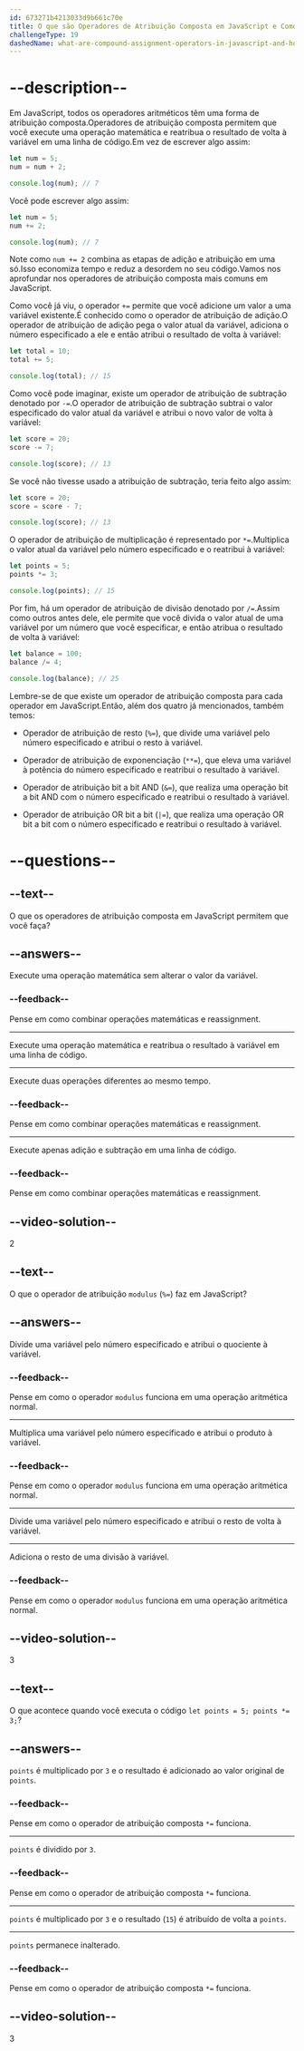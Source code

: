 ```yaml
---
id: 673271b4213033d9b661c70e
title: O que são Operadores de Atribuição Composta em JavaScript e Como Eles Funcionam?
challengeType: 19
dashedName: what-are-compound-assignment-operators-in-javascript-and-how-do-they-work
---
```


# --description--

Em JavaScript, todos os operadores aritméticos têm uma forma de atribuição composta.Operadores de atribuição composta permitem que você execute uma operação matemática e reatribua o resultado de volta à variável em uma linha de código.Em vez de escrever algo assim:

```js
let num = 5;
num = num + 2;

console.log(num); // 7
```

Você pode escrever algo assim:

```js
let num = 5;
num += 2;

console.log(num); // 7
```

Note como `num += 2` combina as etapas de adição e atribuição em uma só.Isso economiza tempo e reduz a desordem no seu código.Vamos nos aprofundar nos operadores de atribuição composta mais comuns em JavaScript.

Como você já viu, o operador `+=` permite que você adicione um valor a uma variável existente.É conhecido como o operador de atribuição de adição.O operador de atribuição de adição pega o valor atual da variável, adiciona o número especificado a ele e então atribui o resultado de volta à variável:

```js
let total = 10;
total += 5;

console.log(total); // 15
```

Como você pode imaginar, existe um operador de atribuição de subtração denotado por `-=`.O operador de atribuição de subtração subtrai o valor especificado do valor atual da variável e atribui o novo valor de volta à variável:

```js
let score = 20;
score -= 7;

console.log(score); // 13
```

Se você não tivesse usado a atribuição de subtração, teria feito algo assim:

```js
let score = 20;
score = score - 7;

console.log(score); // 13
```

O operador de atribuição de multiplicação é representado por `*=`.Multiplica o valor atual da variável pelo número especificado e o reatribui à variável:

```js
let points = 5;
points *= 3;

console.log(points); // 15
```

Por fim, há um operador de atribuição de divisão denotado por `/=`.Assim como outros antes dele, ele permite que você divida o valor atual de uma variável por um número que você especificar, e então atribua o resultado de volta à variável:

```js
let balance = 100;
balance /= 4;

console.log(balance); // 25
```

Lembre-se de que existe um operador de atribuição composta para cada operador em JavaScript.Então, além dos quatro já mencionados, também temos:

- Operador de atribuição de resto (`%=`), que divide uma variável pelo número especificado e atribui o resto à variável.

- Operador de atribuição de exponenciação (`**=`), que eleva uma variável à potência do número especificado e reatribui o resultado à variável.

- Operador de atribuição bit a bit AND (`&=`), que realiza uma operação bit a bit AND com o número especificado e reatribui o resultado à variável.

- Operador de atribuição OR bit a bit (`|=`), que realiza uma operação OR bit a bit com o número especificado e reatribui o resultado à variável.

# --questions--

## --text--

O que os operadores de atribuição composta em JavaScript permitem que você faça?

## --answers--

Execute uma operação matemática sem alterar o valor da variável.

### --feedback--

Pense em como combinar operações matemáticas e reassignment.

---

Execute uma operação matemática e reatribua o resultado à variável em uma linha de código.

---

Execute duas operações diferentes ao mesmo tempo.

### --feedback--

Pense em como combinar operações matemáticas e reassignment.

---

Execute apenas adição e subtração em uma linha de código.

### --feedback--

Pense em como combinar operações matemáticas e reassignment.

## --video-solution--

2

## --text--

O que o operador de atribuição `modulus` (`%=`) faz em JavaScript?

## --answers--

Divide uma variável pelo número especificado e atribui o quociente à variável.

### --feedback--

Pense em como o operador `modulus` funciona em uma operação aritmética normal.

---

Multiplica uma variável pelo número especificado e atribui o produto à variável.

### --feedback--

Pense em como o operador `modulus` funciona em uma operação aritmética normal.

---

Divide uma variável pelo número especificado e atribui o resto de volta à variável.

---

Adiciona o resto de uma divisão à variável.

### --feedback--

Pense em como o operador `modulus` funciona em uma operação aritmética normal.

## --video-solution--

3

## --text--

O que acontece quando você executa o código `let points = 5; points *= 3;`?

## --answers--

`points` é multiplicado por `3` e o resultado é adicionado ao valor original de `points`.

### --feedback--

Pense em como o operador de atribuição composta `*=` funciona.

---

`points` é dividido por `3`.

### --feedback--

Pense em como o operador de atribuição composta `*=` funciona.

---

`points` é multiplicado por `3` e o resultado (`15`) é atribuído de volta a `points`.

---

`points` permanece inalterado.

### --feedback--

Pense em como o operador de atribuição composta `*=` funciona.

## --video-solution--

3
